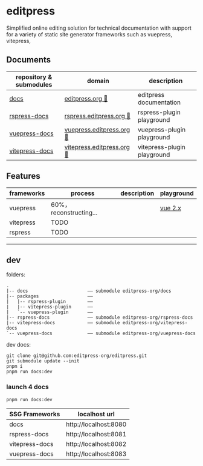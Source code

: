 # editpress

Simplified online editing solution for technical documentation with support for a variety of static site generator frameworks such as vuepress, vitepress,

## Documents

| repository & submodules                                        | domain                                                        | description                 |
| -------------------------------------------------------------- | ------------------------------------------------------------- | --------------------------- |
| [docs](https://github.com/editpress/docs/)                     | [editpress.org 🚧](https://editpress.org)                     | editpress documentation     |
| [rspress-docs](https://github.com/editpress/rspress-docs)      | [rspress.editpress.org 🚧](https://rspress.editpress.org)     | rspress-plugin playground   |
| [vuepress-docs](https://github.com/editpress/vuepress-docs)    | [vuepress.editpress.org 🚧](https://vuepress.editpress.org)   | vuepress-plugin playground  |
| [vitepress-docs](https://github.com/editpress/vietepress-docs) | [vitepress.editpress.org 🚧](https://vitepress.editpress.org) | vitepress-plugin playground |

## Features

| frameworks | process                | description | playground                           |
| ---------- | ---------------------- | ----------- | ------------------------------------ |
| vuepress   | 60%，reconstructing... |             | [vue 2.x](https://editable.veaba.me) |
| vitepress  | TODO                   |             |                                      |
| rspress    | TODO                   |             |                                      |

---

## dev

folders:

```tree
.
|-- docs                      —— submodule editpress-org/docs
|-- packages                  ——
|   |-- rspress-plugin        ——
|   |-- vitepress-plugin      ——
|   `-- vuepress-plugin       ——
|-- rspress-docs              —— submodule editpress-org/rspress-docs
|-- vitepress-docs            —— submodule editpress-org/vitepress-docs
`-- vuepress-docs             —— submodule editpress-org/vuepress-docs

```

dev docs:

```shell
git clone git@github.com:editpress-org/editpress.git
git submodule update --init
pnpm i
pnpm run docs:dev
```

### launch 4 docs

```shell
pnpm run docs:dev
```

| SSG Frameworks | localhost url         |
| -------------- | --------------------- |
| docs           | http://localhost:8080 |
| rspress-docs   | http://localhost:8081 |
| vitepress-docs | http://localhost:8082 |
| vuepress-docs  | http://localhost:8083 |
